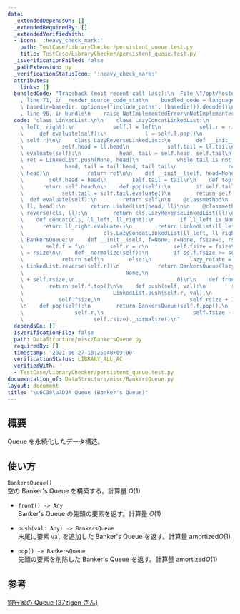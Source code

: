 ```yaml
---
data:
  _extendedDependsOn: []
  _extendedRequiredBy: []
  _extendedVerifiedWith:
  - icon: ':heavy_check_mark:'
    path: TestCase/LibraryChecker/persistent_queue.test.py
    title: TestCase/LibraryChecker/persistent_queue.test.py
  _isVerificationFailed: false
  _pathExtension: py
  _verificationStatusIcon: ':heavy_check_mark:'
  attributes:
    links: []
  bundledCode: "Traceback (most recent call last):\n  File \"/opt/hostedtoolcache/Python/3.10.2/x64/lib/python3.10/site-packages/onlinejudge_verify/documentation/build.py\"\
    , line 71, in _render_source_code_stat\n    bundled_code = language.bundle(stat.path,\
    \ basedir=basedir, options={'include_paths': [basedir]}).decode()\n  File \"/opt/hostedtoolcache/Python/3.10.2/x64/lib/python3.10/site-packages/onlinejudge_verify/languages/python.py\"\
    , line 96, in bundle\n    raise NotImplementedError\nNotImplementedError\n"
  code: "class LinkedList:\n\n    class LazyConcatLinkedList:\n        def __init__(self,\
    \ left, right):\n            self.l = left\n            self.r = right\n\n   \
    \     def evaluate(self):\n            l = self.l.pop()\n            return LinkedList.concat(l,\
    \ self.r)\n\n    class LazyReverseLinkedList:\n        def __init__(self, ll):\n\
    \            self.head = ll.head\n            self.tail = ll.tail\n\n        def\
    \ evaluate(self):\n            head, tail = self.head, self.tail\n           \
    \ ret = LinkedList.push(None, head)\n            while tail is not None:\n   \
    \             head, tail = tail.head, tail.tail\n                ret = LinkedList.push(ret,\
    \ head)\n            return ret\n\n    def __init__(self, head=None, tail=None):\n\
    \        self.head = head\n        self.tail = tail\n\n    def top(self):\n  \
    \      return self.head\n\n    def pop(self):\n        if self.tail is not None:\n\
    \            self.tail = self.tail.evaluate()\n        return self.tail\n\n  \
    \  def evaluate(self):\n        return self\n\n    @classmethod\n    def push(cls,\
    \ ll, head):\n        return LinkedList(head, ll)\n\n    @classmethod\n    def\
    \ reverse(cls, ll):\n        return cls.LazyReverseLinkedList(ll)\n\n    @classmethod\n\
    \    def concat(cls, ll_left, ll_right):\n        if ll_left is None:\n      \
    \      return ll_right.evaluate()\n        return LinkedList(ll_left.head,\n \
    \                         cls.LazyConcatLinkedList(ll_left, ll_right))\n\n\nclass\
    \ BankersQueue:\n    def __init__(self, f=None, r=None, fsize=0, rsize=0):\n \
    \       self.f = f\n        self.r = r\n        self.fsize = fsize\n        self.rsize\
    \ = rsize\n\n    def _normalize(self):\n        if self.fsize >= self.rsize:\n\
    \            return self\n        else:\n            lazy_rotate = LinkedList.concat(self.f,\
    \ LinkedList.reverse(self.r))\n            return BankersQueue(lazy_rotate,\n\
    \                                None,\n                                self.fsize\
    \ + self.rsize,\n                                0)\n\n    def front(self):\n\
    \        return self.f.top()\n\n    def push(self, val):\n        return BankersQueue(self.f,\n\
    \                            LinkedList.push(self.r, val),\n                 \
    \           self.fsize,\n                            self.rsize + 1)._normalize()\n\
    \n    def pop(self):\n        return BankersQueue(self.f.pop(),\n            \
    \                self.r,\n                            self.fsize - 1,\n      \
    \                      self.rsize)._normalize()\n"
  dependsOn: []
  isVerificationFile: false
  path: DataStructure/misc/BankersQueue.py
  requiredBy: []
  timestamp: '2021-06-27 18:25:48+09:00'
  verificationStatus: LIBRARY_ALL_AC
  verifiedWith:
  - TestCase/LibraryChecker/persistent_queue.test.py
documentation_of: DataStructure/misc/BankersQueue.py
layout: document
title: "\u6C38\u7D9A Queue (Banker's Queue)"
---
```


## 概要
Queue を永続化したデータ構造。

## 使い方
`BankersQueue()`  
空の Banker's Queue を構築する。計算量 $O(1)$

- `front() -> Any`  
Banker's Queue の先頭の要素を返す。計算量 $O(1)$

- `push(val: Any) -> BankersQueue`  
末尾に要素 `val` を追加した Banker's Queue を返す。計算量 $\mathrm{amortized} O(1)$

- `pop() -> BankersQueue`  
先頭の要素を削除した Banker's Queue を返す。計算量 $\mathrm{amortized} O(1)$

## 参考
[銀行家の Queue (37zigen さん)](https://37zigen.com/bankers-queue/)
